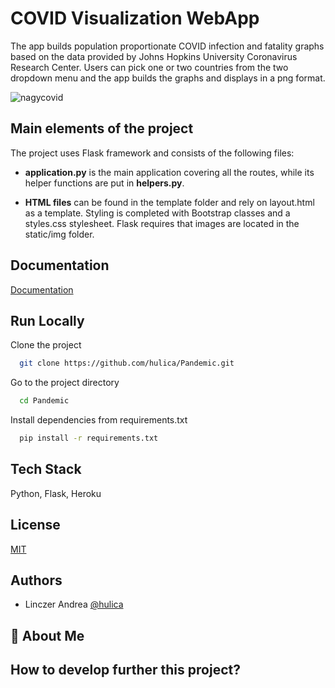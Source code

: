 # COVID Visualization WebApp


The app builds population proportionate COVID infection and fatality graphs based on the data provided by Johns Hopkins University Coronavirus Research Center.
Users can pick one or two countries from the two dropdown menu and the app builds the graphs and displays in a png format.

![nagycovid](https://user-images.githubusercontent.com/77074609/132104324-ef3856b9-78d8-4654-9f8e-dd56625341be.jpg)

## Main elements of the project

The project uses Flask framework and consists of the following files:

- **application.py** is the main application covering all the routes, while its helper functions are put in **helpers.py**.


- **HTML files** can be found in the template folder and rely on layout.html as a template. Styling is completed with Bootstrap classes and a styles.css stylesheet. Flask requires that images are located in the static/img folder.


## Documentation

[Documentation](https://github.com/hulica/Pandemic)

## Run Locally

Clone the project

```bash
  git clone https://github.com/hulica/Pandemic.git
```

Go to the project directory

```bash
  cd Pandemic
```

Install dependencies from requirements.txt

```bash
  pip install -r requirements.txt
```


## Tech Stack

Python, Flask, Heroku

## License

[MIT](https://choosealicense.com/licenses/mit/)

## Authors

- Linczer Andrea [@hulica](https://github.com/hulica)

## 🚀 About Me


## How to develop further this project?

